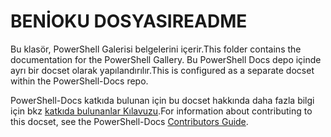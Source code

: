 # <a name="readme"></a><span data-ttu-id="c6ae4-101">BENİOKU DOSYASI</span><span class="sxs-lookup"><span data-stu-id="c6ae4-101">README</span></span>

<span data-ttu-id="c6ae4-102">Bu klasör, PowerShell Galerisi belgelerini içerir.</span><span class="sxs-lookup"><span data-stu-id="c6ae4-102">This folder contains the documentation for the PowerShell Gallery.</span></span>
<span data-ttu-id="c6ae4-103">Bu PowerShell Docs depo içinde ayrı bir docset olarak yapılandırılır.</span><span class="sxs-lookup"><span data-stu-id="c6ae4-103">This is configured as a separate docset within the PowerShell-Docs repo.</span></span>

<span data-ttu-id="c6ae4-104">PowerShell-Docs katkıda bulunan için bu docset hakkında daha fazla bilgi için bkz [katkıda bulunanlar Kılavuzu](https://github.com/PowerShell/PowerShell-Docs/blob/staging/CONTRIBUTING.md).</span><span class="sxs-lookup"><span data-stu-id="c6ae4-104">For information about contributing to this docset, see the PowerShell-Docs [Contributors Guide](https://github.com/PowerShell/PowerShell-Docs/blob/staging/CONTRIBUTING.md).</span></span>
